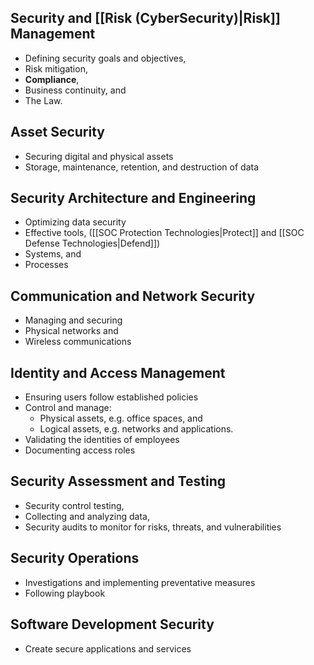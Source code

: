 
## Security and [[Risk (CyberSecurity)|Risk]] Management

- Defining security goals and objectives,
- Risk mitigation, 
- **Compliance**, 
- Business continuity, and 
- The Law.

## Asset Security

- Securing digital and physical assets
- Storage, maintenance, retention, and destruction of data

## Security Architecture and Engineering

- Optimizing data security 
- Effective tools, ([[SOC Protection Technologies|Protect]] and [[SOC Defense Technologies|Defend]])
- Systems, and 
- Processes

## Communication and Network Security

- Managing and securing 
- Physical networks and 
- Wireless communications

## Identity and Access Management

- Ensuring users follow established policies 
- Control and manage: 
	- Physical assets, e.g. office spaces, and 
	- Logical assets, e.g. networks and applications. 
- Validating the identities of employees
- Documenting access roles 

## Security Assessment and Testing

- Security control testing, 
- Collecting and analyzing data,
- Security audits to monitor for risks, threats, and vulnerabilities

## Security Operations

- Investigations and implementing preventative measures
- Following playbook

## Software Development Security

- Create secure applications and services